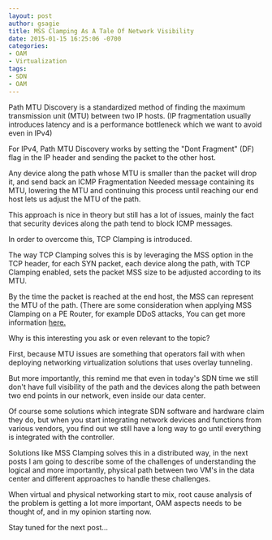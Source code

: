 ```yaml
---
layout: post
author: gsagie
title: MSS Clamping As A Tale Of Network Visibility 
date: 2015-01-15 16:25:06 -0700
categories:
- OAM
- Virtualization
tags:
- SDN
- OAM
---
```


Path MTU Discovery is a standardized method of finding the maximum transmission unit (MTU) between two IP hosts. 
(IP fragmentation usually introduces latency and is a performance bottleneck which we want to avoid even in IPv4)

For IPv4, Path MTU Discovery works by setting the "Dont Fragment" (DF) flag in the IP header and sending the packet to the other host. 

Any device along the path whose MTU is smaller than the packet will drop it, 
and send back an ICMP Fragmentation Needed message containing its MTU, lowering the MTU and 
continuing this process until reaching our end host lets us adjust the MTU of the path.

This approach is nice in theory but still has a lot of issues, 
mainly the fact that security devices along the path tend to block ICMP messages.

In order to overcome this, TCP Clamping is introduced.

The way TCP Clamping solves this is by leveraging the MSS option in the TCP header, 
for each SYN packet, each device along the path, with TCP Clamping enabled, sets the packet MSS size to be adjusted according to its MTU. 

By the time the packet is reached at the end host, the MSS can represent the MTU of the path.
(There are some consideration when applying MSS Clamping on a PE Router, for example
DDoS attacks, You can get more information [here.](http://media.blubrry.com/ipspace/www.ipSpace.net/nuggets/podcast/X1%20TCP%20MSS%20Clamping.mp4)

Why is this interesting you ask or even relevant to the topic?

First, because MTU issues are something that operators fail with when deploying networking virtualization solutions that uses overlay tunneling.

But more importantly, this remind me that even in today's SDN time we still don't have 
full visibility of the path and the devices along the path between two end points in our network, even inside our data center.

Of course some solutions which integrate SDN software and hardware claim they do, 
but when you start integrating network devices and functions from various vendors, 
you find out we still have a long way to go until everything is integrated with the controller. 

Solutions like MSS Clamping solves this in a distributed way, in the next posts I am going
to describe some of the challenges of understanding the logical and more importantly, 
physical path between two VM's in the data center and different approaches to handle these challenges.

When virtual and physical networking start to mix, root cause analysis of the problem is getting a lot more important, 
OAM aspects needs to be thought of, and in my opinion starting now.

Stay tuned for the next post...



